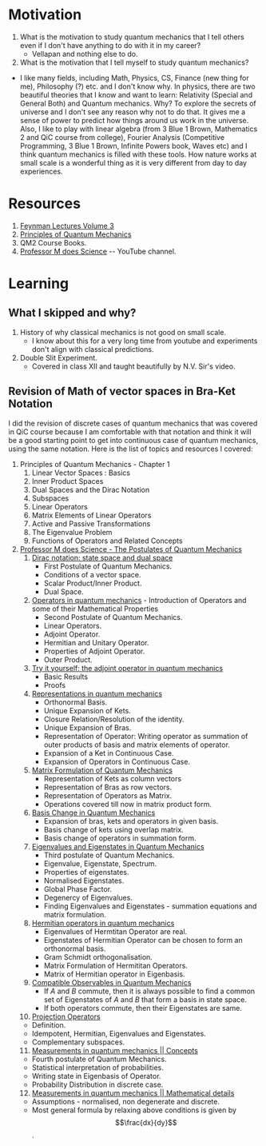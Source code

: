 # Motivation
1. What is the motivation to study quantum mechanics that I tell others even if I don't have anything to do with it in my career?
   - Vellapan and nothing else to do.
2. What is the motivation that I tell myself to study quantum mechanics?
  - I like many fields, including Math, Physics, CS, Finance (new thing for me), Philosophy (?) etc. and I don't know why. In physics, there are two beautiful theories that I know and want to learn: Relativity (Special and General Both) and Quantum mechanics. Why? To explore the secrets of universe and I don't see any reason why not to do that. It gives me a sense of power to predict how things around us work in the universe. Also, I like to play with linear algebra (from 3 Blue 1 Brown, Mathematics 2 and QiC course from college), Fourier Analysis (Competitive Programming, 3 Blue 1 Brown, Infinite Powers book, Waves etc) and I think quantum mechanics is filled with these tools. How nature works at small scale is a wonderful thing as it is very different from day to day experiences.


# Resources
1. [Feynman Lectures Volume 3](https://www.feynmanlectures.caltech.edu/III_toc.html)
2. [Principles of Quantum Mechanics](http://libgen.is/book/index.php?md5=16032106B848EED4B7639DE8DCDD688F)
3. QM2 Course Books.
4. [Professor M does Science](https://www.youtube.com/@ProfessorMdoesScience) -- YouTube channel.

# Learning
## What I skipped and why?
1. History of why classical mechanics is not good on small scale.
   - I know about this for a very long time from youtube and experiments don't align with classical predictions.
2. Double Slit Experiment.
   - Covered in class XII and taught beautifully by N.V. Sir's video.

## Revision of Math of vector spaces in Bra-Ket Notation
I did the revision of discrete cases of quantum mechanics that was covered in QiC course because I am comfortable with that notation and think it will be a good starting point to get into continuous case of quantum mechanics, using the same notation.
Here is the list of topics and resources I covered:
1. Principles of Quantum Mechanics - Chapter 1
   1. Linear Vector Spaces : Basics
   2. Inner Product Spaces
   3. Dual Spaces and the Dirac Notation
   4. Subspaces
   5. Linear Operators
   6. Matrix Elements of Linear Operators
   7. Active and Passive Transformations
   8. The Eigenvalue Problem
   9. Functions of Operators and Related Concepts
2. [Professor M does Science - The Postulates of Quantum Mechanics](https://www.youtube.com/playlist?list=PL8W2boV7eVfmMcKF-ljTvAJQ2z-vILSxb)
   1. [Dirac notation: state space and dual space](https://www.youtube.com/watch?v=hJoWM9jf0gU)
      - First Postulate of Quantum Mechanics.
      - Conditions of a vector space.
      - Scalar Product/Inner Product.
      - Dual Space.
   2. [Operators in quantum mechanics](https://www.youtube.com/watch?v=pNFna7zZbgE) - Introduction of Operators and some of their Mathematical Properties
      - Second Postulate of Quantum Mechanics.
      - Linear Operators.
      - Adjoint Operator.
      - Hermitian and Unitary Operator.
      - Properties of Adjoint Operator.
      - Outer Product.
   3. [Try it yourself: the adjoint operator in quantum mechanics](https://www.youtube.com/watch?v=b_DcsVCtP5I)
      - Basic Results
      - Proofs
   4. [Representations in quantum mechanics](https://www.youtube.com/watch?v=rp2k2oR5ZQ8)
      - Orthonormal Basis.
      - Unique Expansion of Kets.
      - Closure Relation/Resolution of the identity.
      - Unique Expansion of Bras.
      - Representation of Operator: Writing operator as summation of outer products of basis and matrix elements of operator.
      - Expansion of a Ket in Continuous Case.
      - Expansion of Operators in Continuous Case.
   5. [Matrix Formulation of Quantum Mechanics](https://www.youtube.com/watch?v=wIwnb1ldYTI)
      - Representation of Kets as column vectors
      - Representation of Bras as row vectors.
      - Representation of Operators as Matrix.
      - Operations covered till now in matrix product form.
   6. [Basis Change in Quantum Mechanics](https://www.youtube.com/watch?v=CDmXvPDMIFs)
      - Expansion of bras, kets and operators in given basis.
      - Basis change of kets using overlap matrix.
      - Basis change of operators in summation form.
   7. [Eigenvalues and Eigenstates in Quantum Mechanics](https://www.youtube.com/watch?v=p1zg-c1nvwQ)
      - Third postulate of Quantum Mechanics.
      - Eigenvalue, Eigenstate, Spectrum.
      - Properties of eigenstates.
      - Normalised Eigenstates.
      - Global Phase Factor.
      - Degenercy of Eigenvalues.
      - Finding Eigenvalues and Eigenstates - summation equations and matrix formulation.
   8. [Hermitian operators in quantum mechanics](https://www.youtube.com/watch?v=XIgDUfyrLAY)
      - Eigenvalues of Hermtitan Operator are real.
      - Eigenstates of Hermitian Operator can be chosen to form an orthonormal basis.
      - Gram Schmidt orthogonalisation.
      - Matrix Formulation of Hermititan Operators.
      - Matrix of Hermitian operator in Eigenbasis.
   9. [Compatible Observables in Quantum Mechanics](https://www.youtube.com/watch?v=IhJvX4H7xkA)
      - If $A$ and $B$ commute, then it is always possible to find a common set of Eigenstates of $A$ and $B$ that form a basis in state space.
      - If both operators commute, then their Eigenstates are same.
   10. [Projection Operators](https://www.youtube.com/watch?v=M9V4hhqyrKQ)
      - Definition.
      - Idempotent, Hermitian, Eigenvalues and Eigenstates.
      - Complementary subspaces.
   11. [Measurements in quantum mechanics || Concepts](https://www.youtube.com/watch?v=u1R3kRWh1ek)
      - Fourth postulate of Quantum Mechanics.
      - Statistical interpretation of probabilities.
      - Writing state in Eigenbasis of Operator.
      - Probability Distribution in discrete case.
   12. [Measurements in quantum mechanics || Mathematical details](https://www.youtube.com/watch?v=odLwUXKY0Js)
      - Assumptions - normalised, non degenerate and discrete.
      - Most general formula by relaxing above conditions is given by $$\frac{dx}{dy}$$.

